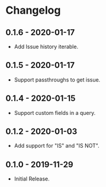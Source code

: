 # Changelog

## 0.1.6 - 2020-01-17
- Add Issue history iterable.

## 0.1.5 - 2020-01-17
- Support passthroughs to get issue.

## 0.1.4 - 2020-01-15
- Support custom fields in a query.

## 0.1.2 - 2020-01-03
- Add support for "IS" and "IS NOT".

## 0.1.0 - 2019-11-29
- Initial Release.
